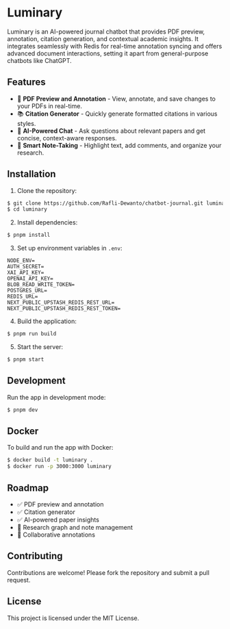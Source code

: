 # Luminary

Luminary is an AI-powered journal chatbot that provides PDF preview, annotation, citation generation, and contextual academic insights. It integrates seamlessly with Redis for real-time annotation syncing and offers advanced document interactions, setting it apart from general-purpose chatbots like ChatGPT.

## Features

- 📄 **PDF Preview and Annotation** - View, annotate, and save changes to your PDFs in real-time.
- 📚 **Citation Generator** - Quickly generate formatted citations in various styles.
- 🤖 **AI-Powered Chat** - Ask questions about relevant papers and get concise, context-aware responses.
- 📝 **Smart Note-Taking** - Highlight text, add comments, and organize your research.

## Installation

1. Clone the repository:

```bash
$ git clone https://github.com/Rafli-Dewanto/chatbot-journal.git luminary
$ cd luminary
```

2. Install dependencies:

```bash
$ pnpm install
```

3. Set up environment variables in `.env`:

```
NODE_ENV=
AUTH_SECRET=
XAI_API_KEY=
OPENAI_API_KEY=
BLOB_READ_WRITE_TOKEN=
POSTGRES_URL=
REDIS_URL=
NEXT_PUBLIC_UPSTASH_REDIS_REST_URL=
NEXT_PUBLIC_UPSTASH_REDIS_REST_TOKEN=
```

4. Build the application:

```bash
$ pnpm run build
```

5. Start the server:

```bash
$ pnpm start
```

## Development

Run the app in development mode:

```bash
$ pnpm dev
```

## Docker

To build and run the app with Docker:

```bash
$ docker build -t luminary .
$ docker run -p 3000:3000 luminary
```

## Roadmap

- ✅ PDF preview and annotation
- ✅ Citation generator
- ✅ AI-powered paper insights
- 🚧 Research graph and note management
- 🚧 Collaborative annotations

## Contributing

Contributions are welcome! Please fork the repository and submit a pull request.

## License

This project is licensed under the MIT License.
